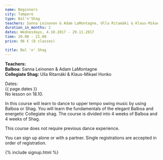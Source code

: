 ```yaml
---
name: Beginners
city: Tampere
type: Bal'n'Shag
teachers: Sanna Leinonen & Adam LaMontagne, Ulla Ritamäki & Klaus-Mikael Honko
duration_in_months: 2
dates: Wednesdays, 4.10.2017 - 29.11.2017
time: 20.00 - 21.00
price: 96 € (8 classes)

title: Bal 'n' Shag
---
```


**Teachers:**  
**Balboa:** Sanna Leinonen & Adam LaMontagne  
**Collegiate Shag:** Ulla Ritamäki & Klaus-Mikael Honko

Dates:  
{{ page.dates }}  
No lesson on 18.10.

In this course will learn to dance to upper tempo swing music by using Balboa or Shag. You will learn the fundamentals of the elegant Balboa and energetic Collegiate shag. The course is divided into 4 weeks of Balboa and 4 weeks of Shag.

This course does not require previous dance experience.  

You can sign up alone or with a partner. Single registrations are accepted in order of registration.

{% include signup.html %}
